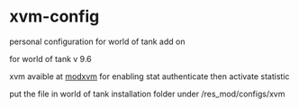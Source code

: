 # xvm-config
personal configuration for world of tank add on

for world of tank v 9.6

xvm avaible at [modxvm](http://www.modxvm.com/en/download-xvm/)
for enabling stat authenticate then activate statistic

put the file in world of tank installation folder under /res_mod/configs/xvm